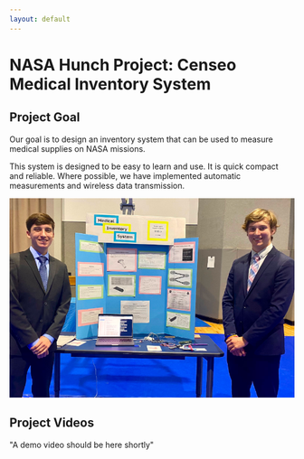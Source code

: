 ```yaml
---
layout: default
---
```

# NASA Hunch Project: Censeo Medical Inventory System

## Project Goal

Our goal is to design an inventory system that can be used to measure medical supplies on NASA missions.

This system is designed to be easy to learn and use.  It is quick compact and reliable.  Where possible, we have implemented automatic measurements and wireless data transmission.

![home](images/table.png)

## Project Videos

"A demo video should be here shortly"